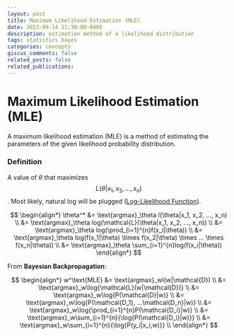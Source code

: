 ```yaml
---
layout: post
title: Maximum Likelihood Estimation (MLE)
date: 2023-09-14 21:30:00-0400
description: estimation method of a likelihood distribution
tags: statistics bayes
categories: concepts
giscus_comments: false
related_posts: false
related_publications:
---
```


# Maximum Likelihood Estimation (MLE)

A maximum likelihood estimation (MLE) is a method of estimating the parameters of the given likelihood probability distribution.

### Definition

A value of $\theta$ that maximizes $$L(\theta|x_1,  x_2, ..., x_n)$$.
Most likely, natural log will be plugged ([Log-Likelihood Function](https://3seoksw.github.io/blog/2023/likelihood)).

$$
\begin{align*}
	\theta^* &= \text{argmax}_\theta l(\theta|x_1, x_2, ..., x_n) \\
	&= \text{argmax}_\theta log(\mathcal{L}(\theta|x_1, x_2, ..., x_n)) \\
	&= \text{argmax}_\theta log(\prod_{i=1}^{n}f(x_i|\theta)) \\
	&= \text{argmax}_\theta log(f(x_1|\theta) \times f(x_2|\theta) \times ... \times f(x_n|\theta)) \\
	&= \text{argmax}_\theta \sum_{i=1}^{n}log(f(x_i|\theta))
\end{align*}
$$

From **Bayesian Backpropagation**:

$$
\begin{align*}
	w^\text{MLE} &= \text{argmax}_wl(w|\mathcal{D}) \\
	&= \text{argmax}_w\log{\mathcal{L}(w|\mathcal{D})} \\
	&= \text{argmax}_w\log{P(\mathcal{D}|w)} \\
	&= \text{argmax}_w\log{P(\mathcal{D_1}, ...\mathcal{D_n}|w)} \\
	&= \text{argmax}_w\log{\prod_{i=1}^{n}P(\mathcal{D_i}|w)} \\
	&= \text{argmax}_w\sum_{i=1}^{n}{\log{P(\mathcal{D_i}|w)}} \\
	&= \text{argmax}_w\sum_{i=1}^{n}{\log{P(y_i|x_i,w)}} \\
\end{align*}
$$
